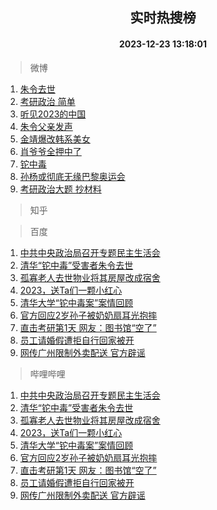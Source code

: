 <div align="center"><h2>实时热搜榜</h2><h4>2023-12-23 13:18:01</h4></div>

> 微博  

1. [朱令去世](https://s.weibo.com/weibo?q=%23%E6%9C%B1%E4%BB%A4%E5%8E%BB%E4%B8%96%23&t=31&band_rank=1&Refer=top)<br />
2. [考研政治 简单](https://s.weibo.com/weibo?q=%E8%80%83%E7%A0%94%E6%94%BF%E6%B2%BB%20%E7%AE%80%E5%8D%95&t=31&band_rank=2&Refer=top)<br />
3. [听见2023的中国](https://s.weibo.com/weibo?q=%23%E5%90%AC%E8%A7%812023%E7%9A%84%E4%B8%AD%E5%9B%BD%23&t=31&band_rank=3&Refer=top)<br />
4. [朱令父亲发声](https://s.weibo.com/weibo?q=%23%E6%9C%B1%E4%BB%A4%E7%88%B6%E4%BA%B2%E5%8F%91%E5%A3%B0%23&t=31&band_rank=4&Refer=top)<br />
5. [金靖爆改韩系美女](https://s.weibo.com/weibo?q=%23%E9%87%91%E9%9D%96%E7%88%86%E6%94%B9%E9%9F%A9%E7%B3%BB%E7%BE%8E%E5%A5%B3%23&t=31&band_rank=5&Refer=top)<br />
6. [肖爷爷全押中了](https://s.weibo.com/weibo?q=%E8%82%96%E7%88%B7%E7%88%B7%E5%85%A8%E6%8A%BC%E4%B8%AD%E4%BA%86&t=31&band_rank=6&Refer=top)<br />
7. [铊中毒](https://s.weibo.com/weibo?q=%E9%93%8A%E4%B8%AD%E6%AF%92&t=31&band_rank=7&Refer=top)<br />
8. [孙杨或彻底无缘巴黎奥运会](https://s.weibo.com/weibo?q=%23%E5%AD%99%E6%9D%A8%E6%88%96%E5%BD%BB%E5%BA%95%E6%97%A0%E7%BC%98%E5%B7%B4%E9%BB%8E%E5%A5%A5%E8%BF%90%E4%BC%9A%23&t=31&band_rank=8&Refer=top)<br />
9. [考研政治大题 抄材料](https://s.weibo.com/weibo?q=%E8%80%83%E7%A0%94%E6%94%BF%E6%B2%BB%E5%A4%A7%E9%A2%98%20%E6%8A%84%E6%9D%90%E6%96%99&t=31&band_rank=9&Refer=top)<br />

> 知乎  


> 百度  

1. [中共中央政治局召开专题民主生活会](https://www.baidu.com/s?wd=%E4%B8%AD%E5%85%B1%E4%B8%AD%E5%A4%AE%E6%94%BF%E6%B2%BB%E5%B1%80%E5%8F%AC%E5%BC%80%E4%B8%93%E9%A2%98%E6%B0%91%E4%B8%BB%E7%94%9F%E6%B4%BB%E4%BC%9A&sa=fyb_news&rsv_dl=fyb_news)<br />
2. [清华“铊中毒”受害者朱令去世](https://www.baidu.com/s?wd=%E6%B8%85%E5%8D%8E%E2%80%9C%E9%93%8A%E4%B8%AD%E6%AF%92%E2%80%9D%E5%8F%97%E5%AE%B3%E8%80%85%E6%9C%B1%E4%BB%A4%E5%8E%BB%E4%B8%96&sa=fyb_news&rsv_dl=fyb_news)<br />
3. [孤寡老人去世物业将其房屋改成宿舍](https://www.baidu.com/s?wd=%E5%AD%A4%E5%AF%A1%E8%80%81%E4%BA%BA%E5%8E%BB%E4%B8%96%E7%89%A9%E4%B8%9A%E5%B0%86%E5%85%B6%E6%88%BF%E5%B1%8B%E6%94%B9%E6%88%90%E5%AE%BF%E8%88%8D&sa=fyb_news&rsv_dl=fyb_news)<br />
4. [2023，送Ta们一颗小红心](https://www.baidu.com/s?wd=2023%EF%BC%8C%E9%80%81Ta%E4%BB%AC%E4%B8%80%E9%A2%97%E5%B0%8F%E7%BA%A2%E5%BF%83&sa=fyb_news&rsv_dl=fyb_news)<br />
5. [清华大学“铊中毒案”案情回顾](https://www.baidu.com/s?wd=%E6%B8%85%E5%8D%8E%E5%A4%A7%E5%AD%A6%E2%80%9C%E9%93%8A%E4%B8%AD%E6%AF%92%E6%A1%88%E2%80%9D%E6%A1%88%E6%83%85%E5%9B%9E%E9%A1%BE&sa=fyb_news&rsv_dl=fyb_news)<br />
6. [官方回应2岁孙子被奶奶扇耳光抱摔](https://www.baidu.com/s?wd=%E5%AE%98%E6%96%B9%E5%9B%9E%E5%BA%942%E5%B2%81%E5%AD%99%E5%AD%90%E8%A2%AB%E5%A5%B6%E5%A5%B6%E6%89%87%E8%80%B3%E5%85%89%E6%8A%B1%E6%91%94&sa=fyb_news&rsv_dl=fyb_news)<br />
7. [直击考研第1天 网友：图书馆“空了”](https://www.baidu.com/s?wd=%E7%9B%B4%E5%87%BB%E8%80%83%E7%A0%94%E7%AC%AC1%E5%A4%A9+%E7%BD%91%E5%8F%8B%EF%BC%9A%E5%9B%BE%E4%B9%A6%E9%A6%86%E2%80%9C%E7%A9%BA%E4%BA%86%E2%80%9D&sa=fyb_news&rsv_dl=fyb_news)<br />
8. [员工请婚假遭拒自行回家被开](https://www.baidu.com/s?wd=%E5%91%98%E5%B7%A5%E8%AF%B7%E5%A9%9A%E5%81%87%E9%81%AD%E6%8B%92%E8%87%AA%E8%A1%8C%E5%9B%9E%E5%AE%B6%E8%A2%AB%E5%BC%80&sa=fyb_news&rsv_dl=fyb_news)<br />
9. [网传广州限制外卖配送 官方辟谣](https://www.baidu.com/s?wd=%E7%BD%91%E4%BC%A0%E5%B9%BF%E5%B7%9E%E9%99%90%E5%88%B6%E5%A4%96%E5%8D%96%E9%85%8D%E9%80%81+%E5%AE%98%E6%96%B9%E8%BE%9F%E8%B0%A3&sa=fyb_news&rsv_dl=fyb_news)<br />

> 哔哩哔哩  

1. [中共中央政治局召开专题民主生活会](https://www.baidu.com/s?wd=%E4%B8%AD%E5%85%B1%E4%B8%AD%E5%A4%AE%E6%94%BF%E6%B2%BB%E5%B1%80%E5%8F%AC%E5%BC%80%E4%B8%93%E9%A2%98%E6%B0%91%E4%B8%BB%E7%94%9F%E6%B4%BB%E4%BC%9A&sa=fyb_news&rsv_dl=fyb_news)<br />
2. [清华“铊中毒”受害者朱令去世](https://www.baidu.com/s?wd=%E6%B8%85%E5%8D%8E%E2%80%9C%E9%93%8A%E4%B8%AD%E6%AF%92%E2%80%9D%E5%8F%97%E5%AE%B3%E8%80%85%E6%9C%B1%E4%BB%A4%E5%8E%BB%E4%B8%96&sa=fyb_news&rsv_dl=fyb_news)<br />
3. [孤寡老人去世物业将其房屋改成宿舍](https://www.baidu.com/s?wd=%E5%AD%A4%E5%AF%A1%E8%80%81%E4%BA%BA%E5%8E%BB%E4%B8%96%E7%89%A9%E4%B8%9A%E5%B0%86%E5%85%B6%E6%88%BF%E5%B1%8B%E6%94%B9%E6%88%90%E5%AE%BF%E8%88%8D&sa=fyb_news&rsv_dl=fyb_news)<br />
4. [2023，送Ta们一颗小红心](https://www.baidu.com/s?wd=2023%EF%BC%8C%E9%80%81Ta%E4%BB%AC%E4%B8%80%E9%A2%97%E5%B0%8F%E7%BA%A2%E5%BF%83&sa=fyb_news&rsv_dl=fyb_news)<br />
5. [清华大学“铊中毒案”案情回顾](https://www.baidu.com/s?wd=%E6%B8%85%E5%8D%8E%E5%A4%A7%E5%AD%A6%E2%80%9C%E9%93%8A%E4%B8%AD%E6%AF%92%E6%A1%88%E2%80%9D%E6%A1%88%E6%83%85%E5%9B%9E%E9%A1%BE&sa=fyb_news&rsv_dl=fyb_news)<br />
6. [官方回应2岁孙子被奶奶扇耳光抱摔](https://www.baidu.com/s?wd=%E5%AE%98%E6%96%B9%E5%9B%9E%E5%BA%942%E5%B2%81%E5%AD%99%E5%AD%90%E8%A2%AB%E5%A5%B6%E5%A5%B6%E6%89%87%E8%80%B3%E5%85%89%E6%8A%B1%E6%91%94&sa=fyb_news&rsv_dl=fyb_news)<br />
7. [直击考研第1天 网友：图书馆“空了”](https://www.baidu.com/s?wd=%E7%9B%B4%E5%87%BB%E8%80%83%E7%A0%94%E7%AC%AC1%E5%A4%A9+%E7%BD%91%E5%8F%8B%EF%BC%9A%E5%9B%BE%E4%B9%A6%E9%A6%86%E2%80%9C%E7%A9%BA%E4%BA%86%E2%80%9D&sa=fyb_news&rsv_dl=fyb_news)<br />
8. [员工请婚假遭拒自行回家被开](https://www.baidu.com/s?wd=%E5%91%98%E5%B7%A5%E8%AF%B7%E5%A9%9A%E5%81%87%E9%81%AD%E6%8B%92%E8%87%AA%E8%A1%8C%E5%9B%9E%E5%AE%B6%E8%A2%AB%E5%BC%80&sa=fyb_news&rsv_dl=fyb_news)<br />
9. [网传广州限制外卖配送 官方辟谣](https://www.baidu.com/s?wd=%E7%BD%91%E4%BC%A0%E5%B9%BF%E5%B7%9E%E9%99%90%E5%88%B6%E5%A4%96%E5%8D%96%E9%85%8D%E9%80%81+%E5%AE%98%E6%96%B9%E8%BE%9F%E8%B0%A3&sa=fyb_news&rsv_dl=fyb_news)<br />
